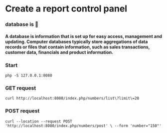 # Create a report control panel
###  database is  :mag_right: 
#### A database is information that is set up for easy access, management and updating. Computer databases typically store aggregations of data records or files that contain information, such as sales transactions, customer data, financials and product information.
### Start
```
php -S 127.0.0.1:8080
```
### GET request
```
curl http://localhost:8080/index.php/numbers/list\?limit\=20
```
### POST request
```
curl --location --request POST 'http://localhost:8080/index.php/numbers/post' \ --form 'number="150"'
```
